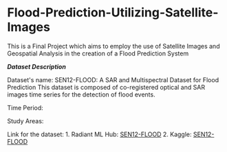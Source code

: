 # Flood-Prediction-Utilizing-Satellite-Images

This is a Final Project which aims to employ the use of Satellite Images and Geospatial Analysis in the creation of a Flood Prediction System

<em><b><i>Dataset Description</i></b></em>

Dataset's name: SEN12-FLOOD: A SAR and Multispectral Dataset for Flood Prediction
This dataset is composed of co-registered optical and SAR images time series for the detection of flood events.

Time Period:

Study Areas:

Link for the dataset:
    1. Radiant ML Hub: <a href="https://mlhub.earth/data/sen12floods"> SEN12-FLOOD</a>
    2. Kaggle: <a href="https://www.kaggle.com/datasets/virajkadam/sen12flood/data"> SEN12-FLOOD</a>


